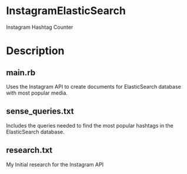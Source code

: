 # InstagramElasticSearch
Instagram Hashtag Counter

# Description

## main.rb

Uses the Instagram API to create documents for ElasticSearch database with most popular media.

## sense_queries.txt 

Includes the queries needed to find the most popular hashtags in the ElasticSearch database.

## research.txt

My Initial research for the Instagram API
